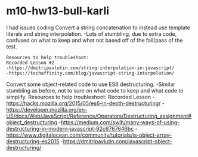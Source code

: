# m10-hw13-bull-karli

I had issues coding 
Convert a string concatenation to instead use template literals and string interpolation.
    -Lots of stumbling, due to extra code, confused on what to keep and what not based off of the fail/pass of the test.

    Resources to help troubleshoot:
    Recorded Lesson #2
    -https://dmitripavlutin.com/string-interpolation-in-javascript/
    -https://techaffinity.com/blog/javascript-string-interpolation/

Convert some object-related code to use ES6 destructuring.
    -Similar stumbling as before, not to sure on what code to keep and what code to simplify.
    Resources to help troubleshoot:
    Recorded Lesson
    -https://hacks.mozilla.org/2015/05/es6-in-depth-destructuring/
    -https://developer.mozilla.org/en-US/docs/Web/JavaScript/Reference/Operators/Destructuring_assignment#object_destructuring
    -https://medium.com/swlh/many-ways-of-using-destructuring-in-modern-javascript-92c6767646bc
    -https://www.digitalocean.com/community/tutorials/js-object-array-destructuring-es2015
    -https://dmitripavlutin.com/javascript-object-destructuring/


